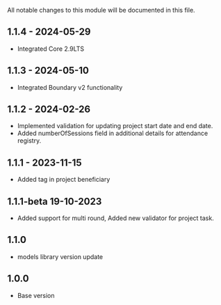 All notable changes to this module will be documented in this file.


## 1.1.4 - 2024-05-29
- Integrated Core 2.9LTS

## 1.1.3 - 2024-05-10
- Integrated Boundary v2 functionality

## 1.1.2 - 2024-02-26
- Implemented validation for updating project start date and end date.
- Added numberOfSessions field in additional details for attendance registry.

## 1.1.1 - 2023-11-15
- Added tag in project beneficiary 

## 1.1.1-beta 19-10-2023
  - Added support for multi round, Added new validator for project task.

## 1.1.0
  - models library version update

## 1.0.0
  - Base version


